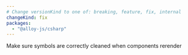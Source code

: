 ```yaml
---
# Change versionKind to one of: breaking, feature, fix, internal
changeKind: fix
packages:
  - "@alloy-js/csharp"
---
```


Make sure symbols are correctly cleaned when components rerender
